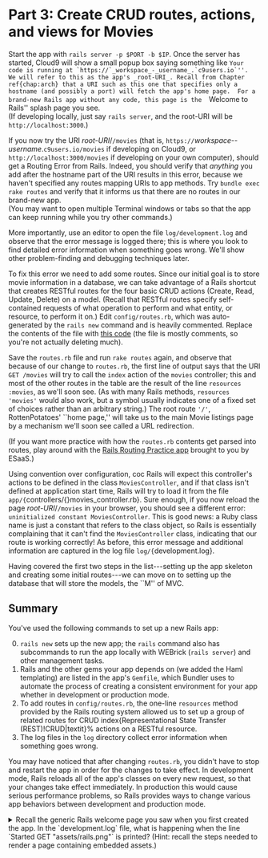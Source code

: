 # Part 3: Create CRUD routes, actions, and views for Movies


Start the app with `rails server -p $PORT -b $IP`.
Once the server has started, Cloud9 will show a small popup box saying
something like 
``Your code is running at
`https://`_workspace_-_username_.`c9users.io`''.  We will
refer to this as the app's _root-URI_.
Recall from Chapter ref{chap:arch} that a URI
such as this one that specifies only a hostname (and possibly a port)
will fetch the app's home page.  For a brand-new Rails app without any
code, this page is the  ``Welcome to Rails'' splash page you see.  
(If developing locally, just say `rails server`, and the root-URI
will be `http://localhost:3000`.)


If you now try the URI _root-URI_/`/movies`
(that is, 
`https://`_workspace_--_username_.`c9users.io/movies`
if developing on Cloud9, or
`http://localhost:3000/movies`
if developing on your own computer),
should get a Routing Error from Rails.  Indeed, you should verify that
_anything_ you add after the hostname part of the URI results in this error, 
because we haven't specified any routes
 mapping URIs to app
methods.  Try `bundle exec rake routes` and verify that 
it informs us that there are no routes in our brand-new app.  
(You may want to open multiple Terminal windows or tabs so that the app can keep
running while you try other commands.)

More importantly,
use an editor to open the file `log/development.log` and observe that
the error message is logged there; this is where you look to find
detailed error information when something goes wrong.  We'll show other
problem-finding and debugging techniques later.

To fix this error we need to add some routes.  Since our initial goal is
to store movie information in a database, we can take advantage of a
Rails shortcut that creates RESTful
routes for the four basic CRUD
actions
(Create, Read, Update, Delete) on a model.  (Recall that
RESTful routes specify self-contained requests of what operation to
perform and what entity, or resource, to perform it on.)  Edit
`config/routes.rb`, which was auto-generated by the
`rails new` command and is heavily commented.  Replace the contents of
the file with [this
code](https://gist.github.com/armandofox/294ff740da2b016784c8)
(the file is mostly comments, so you're not
actually deleting much).

Save the `routes.rb` file and run `rake routes` again, and observe
that because of our change to `routes.rb`, the first line of output
says that the URI `GET /movies` will try to call the `index` action of
the `movies` controller; this and most of the other routes in the
table are the result of the line `resources :movies`, as we'll soon
see.  (As with many Rails methods, `resources 'movies'` would also
work, but a symbol usually indicates one of a fixed set of choices
rather than an arbitrary string.)  The root route `'/'`,
RottenPotatoes' ``home page,'' will take us to the main Movie listings
page by a mechanism we'll soon see called a URL redirection.

(If you want more practice with how the `routes.rb` contents get
parsed into routes, play around with the [Rails Routing Practice
app](https://rails-routing-practice.herokuapp.com) brought to you by
ESaaS.)


Using convention over configuration, 
coc
Rails will expect
this controller's actions to be defined in the class
`MoviesController`,
and if that class isn't defined at application
start time, Rails will try to load it from the file
`app/{`controllers/{}movies_controller.rb}.  Sure enough,
if you now reload the page  _root-URI_/`/movies` in your
browser, you should see a different error: `uninitialized constant
  MoviesController`.  This is good news: a Ruby class name is just a
constant that refers to the class object, so Rails is essentially
complaining that it can't find the `MoviesController` class,
indicating that our route is working correctly!  As before, this error
message and additional information are captured in the log file
`log/{`development.log}. 

Having covered the first two steps in the list---setting up the app
skeleton and creating some initial routes---we can move on to setting up
the database that will store the models, the ``M'' of MVC.

## Summary

You've used the following commands to set up a new Rails app:

  0. `rails new` sets up the new app; the `rails` command also
    has subcommands to run 
    the app locally with WEBrick (`rails server`) and other management tasks.
  0. Rails and the other gems your app depends on (we added the Haml
    templating)
    are listed in the app's `Gemfile`, which Bundler uses to automate
    the process of creating a consistent environment for your app
    whether in development or production mode.
  0. To add routes
   in 
    `config/routes.rb`, the one-line `resources` method provided by
    the Rails routing system allowed us to set up a group of related
    routes for CRUD
	index{Representational State Transfer (REST)!CRUD|textit}% 
    actions on a RESTful resource.
  0. The log files in the `log` directory collect error information
    when something goes wrong.

You may have noticed that after changing `routes.rb`, you didn't
have to stop and restart the app in order for the changes to take
effect.  In development mode, Rails reloads all of the app's classes
on every new request, so that your changes take effect immediately.
In production this would cause serious performance
problems, so Rails provides ways to change various app behaviors
between development and production mode.


<details>
<summary>
  Recall the generic Rails welcome page you saw when you first created
  the app.
  In the `development.log` file, 
  what is happening when the line `Started GET
    "assets/rails.png"` is printed?  (Hint: recall the steps needed to
  render a page containing embedded assets.)

</summary>
<blockquote>
</blockquote>
    The browser is requesting the embedded image of the Rails logo for the
    welcome page.
</details>
